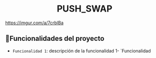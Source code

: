 <h1 align="center"> PUSH_SWAP </h1>

https://imgur.com/a/7crblBa

## :hammer:Funcionalidades del proyecto

- `Funcionalidad 1`: descripción de la funcionalidad 1- `Funcionalidad
